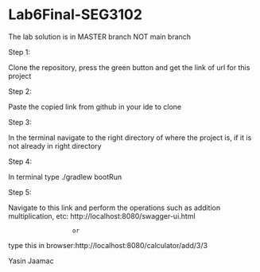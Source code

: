 # Lab6Final-SEG3102


The lab solution is in MASTER branch NOT main branch


Step 1:

Clone the repository, press the green button and get the link of url for this project

Step 2:

Paste the copied link from github in your ide to clone

Step 3:

In the terminal navigate to the right directory of where the project is, if it is not already in right directory

Step 4:

In terminal type ./gradlew bootRun

Step 5:

Navigate to this link and perform the operations such as addition multiplication, etc: http://localhost:8080/swagger-ui.html

                      or 
                      
   type this in browser:http://localhost:8080/calculator/add/3/3


Yasin Jaamac
